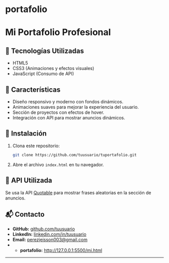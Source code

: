 # portafolio
# Mi Portafolio Profesional

## 📌 Tecnologías Utilizadas
- HTML5
- CSS3 (Animaciones y efectos visuales)
- JavaScript (Consumo de API)

## 🎨 Características
- Diseño responsivo y moderno con fondos dinámicos.
- Animaciones suaves para mejorar la experiencia del usuario.
- Sección de proyectos con efectos de hover.
- Integración con API para mostrar anuncios dinámicos.

## 🚀 Instalación
1. Clona este repositorio:
   ```sh
   git clone https://github.com/tuusuario/tuportafolio.git
   ```
2. Abre el archivo `index.html` en tu navegador.

## 📡 API Utilizada
Se usa la API [Quotable](https://api.quotable.io) para mostrar frases aleatorias en la sección de anuncios.

## 📬 Contacto
- **GitHub:** [github.com/tuusuario]()
- **LinkedIn:** [linkedin.com/in/tuusuario]()
- **Email:** perezjeisson003@gmail.com
- - **portafolio:** http://127.0.0.1:5500/mi.html

---




